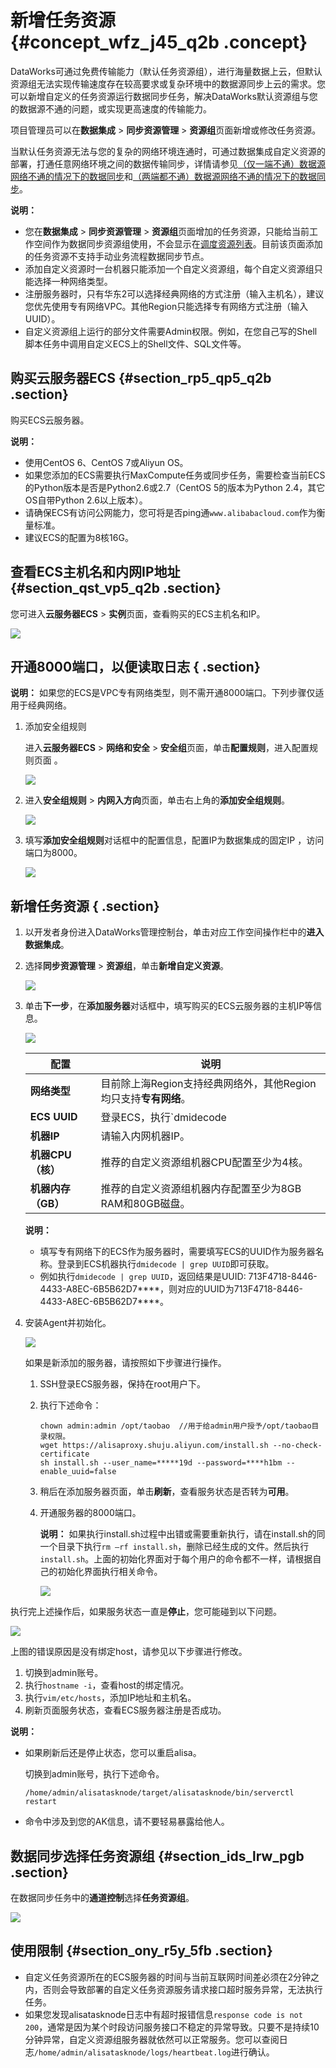 # 新增任务资源 {#concept_wfz_j45_q2b .concept}

DataWorks可通过免费传输能力（默认任务资源组），进行海量数据上云，但默认资源组无法实现传输速度存在较高要求或复杂环境中的数据源同步上云的需求。您可以新增自定义的任务资源运行数据同步任务，解决DataWorks默认资源组与您的数据源不通的问题，或实现更高速度的传输能力。

项目管理员可以在**数据集成** \> **同步资源管理** \> **资源组**页面新增或修改任务资源。

当默认任务资源无法与您的复杂的网络环境连通时，可通过数据集成自定义资源的部署，打通任意网络环境之间的数据传输同步，详情请参见[（仅一端不通）数据源网络不通的情况下的数据同步](intl.zh-CN/使用指南/数据集成/最佳实践/（仅一端不通）数据源网络不通的情况下的数据同步.md#)和[（两端都不通）数据源网络不通的情况下的数据同步](intl.zh-CN/使用指南/数据集成/最佳实践/（两端都不通）数据源网络不通的情况下的数据同步.md#)。

**说明：** 

-   您在**数据集成** \> **同步资源管理** \> **资源组**页面增加的任务资源，只能给当前工作空间作为数据同步资源组使用，不会显示在[调度资源列表](intl.zh-CN/使用指南/管理控制台/调度资源列表.md#)。目前该页面添加的任务资源不支持手动业务流程数据同步节点。
-   添加自定义资源时一台机器只能添加一个自定义资源组，每个自定义资源组只能选择一种网络类型。
-   注册服务器时，只有华东2可以选择经典网络的方式注册（输入主机名），建议您优先使用专有网络VPC。其他Region只能选择专有网络方式注册（输入UUID）。
-   自定义资源组上运行的部分文件需要Admin权限。例如，在您自己写的Shell脚本任务中调用自定义ECS上的Shell文件、SQL文件等。

## 购买云服务器ECS {#section_rp5_qp5_q2b .section}

购买ECS云服务器。

**说明：** 

-   使用CentOS 6、CentOS 7或Aliyun OS。
-   如果您添加的ECS需要执行MaxCompute任务或同步任务，需要检查当前ECS的Python版本是否是Python2.6或2.7（CentOS 5的版本为Python 2.4，其它OS自带Python 2.6以上版本）。
-   请确保ECS有访问公网能力，您可将是否ping通`www.alibabacloud.com`作为衡量标准。
-   建议ECS的配置为8核16G。

## 查看ECS主机名和内网IP地址 {#section_qst_vp5_q2b .section}

您可进入**云服务器ECS** \> **实例**页面，查看购买的ECS主机名和IP。

![](http://static-aliyun-doc.oss-cn-hangzhou.aliyuncs.com/assets/img/16266/15591785078542_zh-CN.png)

## 开通8000端口，以便读取日志 { .section}

**说明：** 如果您的ECS是VPC专有网络类型，则不需开通8000端口。下列步骤仅适用于经典网络。

1.  添加安全组规则

    进入**云服务器ECS** \> **网络和安全** \> **安全组**页面，单击**配置规则**，进入配置规则页面 。

    ![](http://static-aliyun-doc.oss-cn-hangzhou.aliyuncs.com/assets/img/16266/15591785078543_zh-CN.png)

2.  进入**安全组规则** \> **内网入方向**页面，单击右上角的**添加安全组规则**。

    ![](http://static-aliyun-doc.oss-cn-hangzhou.aliyuncs.com/assets/img/16266/15591785078544_zh-CN.png)

3.  填写**添加安全组规则**对话框中的配置信息，配置IP为数据集成的固定IP ，访问端口为8000。

    ![](http://static-aliyun-doc.oss-cn-hangzhou.aliyuncs.com/assets/img/16266/15591785078545_zh-CN.png)


## 新增任务资源 { .section}

1.  以开发者身份进入DataWorks管理控制台，单击对应工作空间操作栏中的**进入数据集成**。
2.  选择**同步资源管理** \> **资源组**，单击**新增自定义资源**。

    ![](http://static-aliyun-doc.oss-cn-hangzhou.aliyuncs.com/assets/img/16266/15591785078546_zh-CN.png)

3.  单击**下一步**，在**添加服务器**对话框中，填写购买的ECS云服务器的主机IP等信息。

    ![](http://static-aliyun-doc.oss-cn-hangzhou.aliyuncs.com/assets/img/16266/15591785078547_zh-CN.png)

    |配置|说明|
    |--|--|
    |**网络类型**|目前除上海Region支持经典网络外，其他Region均只支持**专有网络**。|
    |**ECS UUID**|登录ECS，执行`dmidecode | grep UUID`，取返回值。|
    |**机器IP**|请输入内网机器IP。|
    |**机器CPU（核）**|推荐的自定义资源组机器CPU配置至少为4核。|
    |**机器内存（GB）**|推荐的自定义资源组机器内存配置至少为8GB RAM和80GB磁盘。|

    **说明：** 

    -   填写专有网络下的ECS作为服务器时，需要填写ECS的UUID作为服务器名称。登录到ECS机器执行`dmidecode | grep UUID`即可获取。
    -   例如执行`dmidecode | grep UUID`，返回结果是UUID: 713F4718-8446-4433-A8EC-6B5B62D7\*\*\*\*，则对应的UUID为713F4718-8446-4433-A8EC-6B5B62D7\*\*\*\*。
4.  安装Agent并初始化。

    ![](http://static-aliyun-doc.oss-cn-hangzhou.aliyuncs.com/assets/img/16266/15591785078551_zh-CN.png)

    如果是新添加的服务器，请按照如下步骤进行操作。

    1.  SSH登录ECS服务器，保持在root用户下。
    2.  执行下述命令：

        ```
        chown admin:admin /opt/taobao  //用于给admin用户授予/opt/taobao目录权限。
        wget https://alisaproxy.shuju.aliyun.com/install.sh --no-check-certificate
        sh install.sh --user_name=*****19d --password=****h1bm --enable_uuid=false
        ```

    3.  稍后在添加服务器页面，单击**刷新**，查看服务状态是否转为**可用**。
    4.  开通服务器的8000端口。

        **说明：** 如果执行install.sh过程中出错或需要重新执行，请在install.sh的同一个目录下执行`rm –rf install.sh`，删除已经生成的文件。然后执行`install.sh`。上面的初始化界面对于每个用户的命令都不一样，请根据自己的初始化界面执行相关命令。

        ![](http://static-aliyun-doc.oss-cn-hangzhou.aliyuncs.com/assets/img/16266/15591785078555_zh-CN.jpg)


执行完上述操作后，如果服务状态一直是**停止**，您可能碰到以下问题。

![](http://static-aliyun-doc.oss-cn-hangzhou.aliyuncs.com/assets/img/16266/15591785078558_zh-CN.png)

上图的错误原因是没有绑定host，请参见以下步骤进行修改。

1.  切换到admin账号。
2.  执行`hostname -i`，查看host的绑定情况。
3.  执行`vim/etc/hosts`，添加IP地址和主机名。
4.  刷新页面服务状态，查看ECS服务器注册是否成功。

**说明：** 

-   如果刷新后还是停止状态，您可以重启alisa。

    切换到admin账号，执行下述命令。

    ```
    /home/admin/alisatasknode/target/alisatasknode/bin/serverctl restart
    ```

-   命令中涉及到您的AK信息，请不要轻易暴露给他人。

## 数据同步选择任务资源组 {#section_ids_lrw_pgb .section}

在数据同步任务中的**通道控制**选择**任务资源组**。

![](http://static-aliyun-doc.oss-cn-hangzhou.aliyuncs.com/assets/img/16266/155917850738326_zh-CN.png)

## 使用限制 {#section_ony_r5y_5fb .section}

-   自定义任务资源所在的ECS服务器的时间与当前互联网时间差必须在2分钟之内，否则会导致部署的自定义任务资源服务请求接口超时服务异常，无法执行任务。
-   如果您发现alisatasknode日志中有超时报错信息`response code is not 200`，通常是因为某个时段访问服务接口不稳定的异常导致。只要不是持续10分钟异常，自定义资源组服务器就依然可以正常服务。您可以查阅日志`/home/admin/alisatasknode/logs/heartbeat.log`进行确认。

